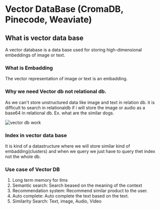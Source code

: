 # Vector DataBase (CromaDB, Pinecode, Weaviate)

## What is vector data base
A vector database is a data base used for storing high-dimensional embeddings of image or text.

### What is Embadding 
The vector representation of image or text is an embadding.

### Why we need Vector db not relational db.
As we can't store unstructured data like image and text in relation db. it is difficult to search in relationaldb if i will store the image or audio as a base64 in relational db. Ex. what are the similar dogs.

![vector db work](https://www.google.com/url?sa=i&url=https%3A%2F%2Fdev.to%2Fpavanbelagatti%2Fwtf-is-a-vector-database-a-beginners-guide-16p&psig=AOvVaw3HWoW9rl7l-LHJcd45BV8R&ust=1722536135678000&source=images&cd=vfe&opi=89978449&ved=0CBEQjRxqFwoTCKj5wo7x0YcDFQAAAAAdAAAAABAE)

### Index in vector data base
It is kind of a datastructure where we will store similar kind of embadding(clusters) and when we query we just have to query thet index not the whole db.

### Use case of Vector DB
1. Long term memory for llms
2. Semantic search: Search beased on the meaning of the context
3. Recommendation system: Recommend similar product to the user.
4. Auto complete: Auto complete the text based on the text.
5. Similarity Search: Text, image, Audio, Video


